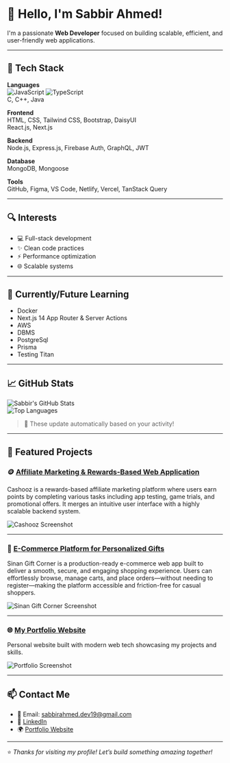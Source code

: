 # 👋 Hello, I'm Sabbir Ahmed!

I'm a passionate **Web Developer** focused on building scalable, efficient, and user-friendly web applications.

---

## 🚀 Tech Stack

**Languages**  
![JavaScript](https://img.shields.io/badge/-JavaScript-black?style=flat-square&logo=javascript) 
![TypeScript](https://img.shields.io/badge/-TypeScript-black?style=flat-square&logo=typescript)  
C, C++, Java

**Frontend**  
HTML, CSS, Tailwind CSS, Bootstrap, DaisyUI  
React.js, Next.js

**Backend**  
Node.js, Express.js, Firebase Auth, GraphQL, JWT

**Database**  
MongoDB, Mongoose

**Tools**  
GitHub, Figma, VS Code, Netlify, Vercel, TanStack Query

---

## 🔍 Interests

- 💻 Full-stack development  
- ✨ Clean code practices  
- ⚡ Performance optimization  
- 🌐 Scalable systems

---

## 🧠 Currently/Future Learning

- Docker  
- Next.js 14 App Router & Server Actions  
- AWS  
- DBMS  
- PostgreSql
- Prisma
- Testing Titan

---

## 📈 GitHub Stats

![Sabbir's GitHub Stats](https://github-readme-stats.vercel.app/api?username=SabbirAhmed&show_icons=true&theme=radical&hide_title=false)  
![Top Languages](https://github-readme-stats.vercel.app/api/top-langs/?username=SabbirAhmed&layout=compact&theme=radical)

> 🔄 These update automatically based on your activity!

---

## 📂 Featured Projects

### 🪙 [Affiliate Marketing & Rewards-Based Web Application](https://www.cashooz.com/)
Cashooz is a rewards-based affiliate marketing platform where users earn points by completing various tasks including app testing, game trials, and promotional offers. It merges an intuitive user interface with a highly scalable backend system.

![Cashooz Screenshot](https://i.ibb.co/mVGx34L3/cashooz.png)

<!-- Optional GitHub link -->
<!-- [View GitHub Repo](https://github.com/Sabbir386/cashooz-client) -->

---

### 🎁 [E-Commerce Platform for Personalized Gifts](https://sinangiftcorner.web.app/)
Sinan Gift Corner is a production-ready e-commerce web app built to deliver a smooth, secure, and engaging shopping experience. Users can effortlessly browse, manage carts, and place orders—without needing to register—making the platform accessible and friction-free for casual shoppers.


![Sinan Gift Corner Screenshot](https://i.ibb.co/SX4GHd7J/sinan.png)

<!-- Optional GitHub link -->
<!-- [View GitHub Repo](https://github.com/SabbirAhmed/sinan-gift-corner) -->

---

### 🌐 [My Portfolio Website](https://sabbirahmed.vercel.app/)
Personal website built with modern web tech showcasing my projects and skills.

![Portfolio Screenshot](https://i.ibb.co/jv34fTzB/portfolio.png)

---

## 📫 Contact Me

- 📧 Email: sabbirahmed.dev19@gmail.com 
- 💼 [LinkedIn](https://www.linkedin.com/in/md-sabbir-ahmed-14ab32283)
- 🌍 [Portfolio Website](https://sabbirahmed.vercel.app)

---

⭐️ *Thanks for visiting my profile! Let’s build something amazing together!*

